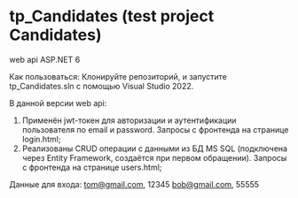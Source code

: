 # tp_Candidates (test project Candidates)
web api ASP.NET 6

Как пользоваться:
Клонируйте репозиторий, и запустите tp_Candidates.sln с помощью Visual Studio 2022. 

В данной версии web api: 
1. Применён jwt-токен для авторизации и аутентификации пользователя по email и password. Запросы с фронтенда на странице login.html;
2. Реализованы CRUD операции с данными из БД MS SQL (подключена через Entity Framework, создаётся при первом обращении). Запросы с фронтенда на странице users.html;

Данные для входа:
tom@gmail.com, 12345
bob@gmail.com, 55555
